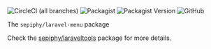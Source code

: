 ![CircleCI (all branches)](https://img.shields.io/circleci/project/github/sepiphy/laraveltools.svg)
![Packagist](https://img.shields.io/packagist/dt/sepiphy/laravel-menu.svg)
![Packagist Version](https://img.shields.io/packagist/v/sepiphy/laravel-menu.svg?label=version)
![GitHub](https://img.shields.io/github/license/sepiphy/laravel-menu.svg)

The `sepiphy/laravel-menu` package

Check the [sepiphy/laraveltools](https://github.com/sepiphy/laraveltools) package for more details.
